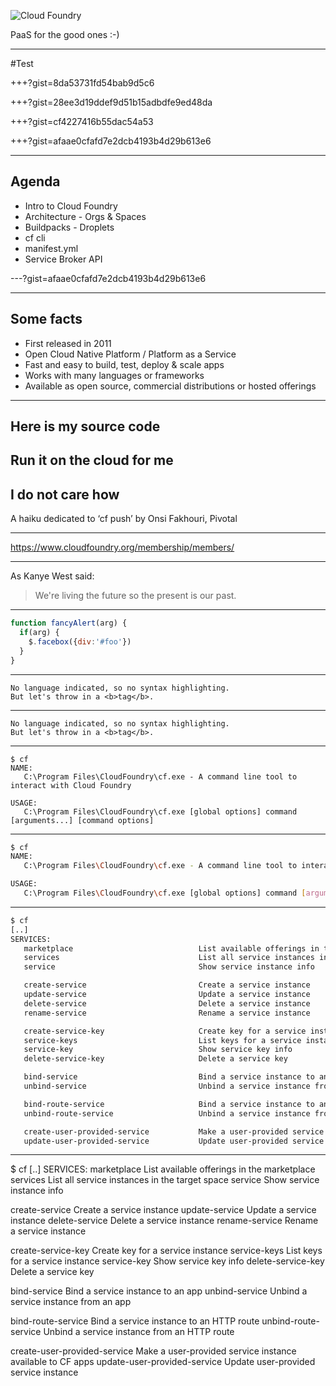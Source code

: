 
![Cloud Foundry](https://www.cloudfoundry.org/wp-content/uploads/2015/11/CloudFoundaryCorp_rgb.png) 

PaaS for the good ones :-)

---

#Test

+++?gist=8da53731fd54bab9d5c6

+++?gist=28ee3d19ddef9d51b15adbdfe9ed48da

+++?gist=cf4227416b55dac54a53

+++?gist=afaae0cfafd7e2dcb4193b4d29b613e6

---

## Agenda

* Intro to Cloud Foundry
* Architecture - Orgs & Spaces
* Buildpacks - Droplets
* cf cli
* manifest.yml
* Service Broker API
 
---?gist=afaae0cfafd7e2dcb4193b4d29b613e6

---

## Some facts

* First released in 2011
* Open Cloud Native Platform / Platform as a Service
* Fast and easy to build, test, deploy & scale apps
* Works with many languages or frameworks
* Available as open source, commercial distributions or hosted offerings

---

## Here is my source code 
## Run it on the cloud for me 
## I do not care how

A haiku dedicated to ‘cf push’ by Onsi Fakhouri, Pivotal

---

https://www.cloudfoundry.org/membership/members/

---

As Kanye West said:

> We're living the future so
> the present is our past.

---

```javascript
function fancyAlert(arg) {
  if(arg) {
    $.facebox({div:'#foo'})
  }
}
```

---

```
No language indicated, so no syntax highlighting. 
But let's throw in a <b>tag</b>.
```

---

```
No language indicated, so no syntax highlighting. 
But let's throw in a <b>tag</b>.
```

---

```shell
$ cf
NAME:
   C:\Program Files\CloudFoundry\cf.exe - A command line tool to interact with Cloud Foundry

USAGE:
   C:\Program Files\CloudFoundry\cf.exe [global options] command [arguments...] [command options]
```

---

```bash
$ cf
NAME:
   C:\Program Files\CloudFoundry\cf.exe - A command line tool to interact with Cloud Foundry

USAGE:
   C:\Program Files\CloudFoundry\cf.exe [global options] command [arguments...] [command options]
```
---

```bash
$ cf
[..]
SERVICES:
   marketplace                            List available offerings in the marketplace
   services                               List all service instances in the target space
   service                                Show service instance info

   create-service                         Create a service instance
   update-service                         Update a service instance
   delete-service                         Delete a service instance
   rename-service                         Rename a service instance

   create-service-key                     Create key for a service instance
   service-keys                           List keys for a service instance
   service-key                            Show service key info
   delete-service-key                     Delete a service key

   bind-service                           Bind a service instance to an app
   unbind-service                         Unbind a service instance from an app

   bind-route-service                     Bind a service instance to an HTTP route
   unbind-route-service                   Unbind a service instance from an HTTP route

   create-user-provided-service           Make a user-provided service instance available to CF apps
   update-user-provided-service           Update user-provided service instance

```
---

$ cf
[..]
SERVICES:
   marketplace                            List available offerings in the marketplace
   services                               List all service instances in the target space
   service                                Show service instance info

   create-service                         Create a service instance
   update-service                         Update a service instance
   delete-service                         Delete a service instance
   rename-service                         Rename a service instance

   create-service-key                     Create key for a service instance
   service-keys                           List keys for a service instance
   service-key                            Show service key info
   delete-service-key                     Delete a service key

   bind-service                           Bind a service instance to an app
   unbind-service                         Unbind a service instance from an app

   bind-route-service                     Bind a service instance to an HTTP route
   unbind-route-service                   Unbind a service instance from an HTTP route

   create-user-provided-service           Make a user-provided service instance available to CF apps
   update-user-provided-service           Update user-provided service instance
   

